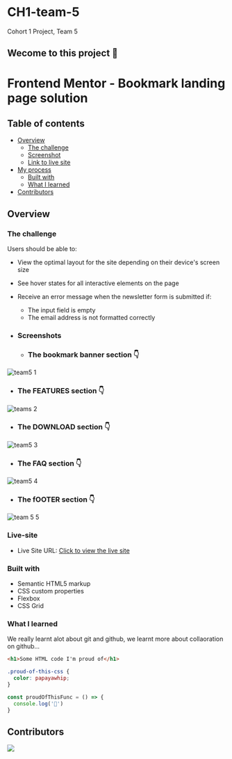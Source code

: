 # CH1-team-5
Cohort 1 Project, Team 5

## Wecome to this project :wave:

# Frontend Mentor - Bookmark landing page solution

## Table of contents

- [Overview](#overview)
  - [The challenge](#the-challenge)
  - [Screenshot](#screenshots)
  - [Link to live site](#live-site)
- [My process](#my-process)
  - [Built with](#built-with)
  - [What I learned](#what-i-learned)
- [Contributors](#contributors)

## Overview

### The challenge

Users should be able to:

- View the optimal layout for the site depending on their device's screen size
- See hover states for all interactive elements on the page
- Receive an error message when the newsletter form is submitted if:
  - The input field is empty
  - The email address is not formatted correctly

- ### Screenshots
  - ### The bookmark banner section :point_down:
![team5 1](https://user-images.githubusercontent.com/78439079/179644776-15117a46-ca19-4475-99af-86df8b1c6ac3.png)

  - ### The FEATURES section :point_down:
  ![teams 2](https://user-images.githubusercontent.com/78439079/179644964-5ce9a51f-355c-4543-ad88-81891d1ce914.png)

  - ### The DOWNLOAD section :point_down:
  ![team5 3](https://user-images.githubusercontent.com/78439079/179645034-08e5c037-4a51-4dd9-bc49-c4bd167f8202.png)

  - ### The FAQ section :point_down:
  ![team5 4](https://user-images.githubusercontent.com/78439079/179645077-21b47707-041c-4416-969b-4069298ee96d.png)

  - ### The fOOTER section :point_down:
  ![team 5 5](https://user-images.githubusercontent.com/78439079/179645195-0aff28d7-aa7c-4eaa-8e75-538f75efeb5a.png)
  

### Live-site
- Live Site URL: [Click to view the live site](https://princechibez.github.io/CH1-team-5/)

### Built with

- Semantic HTML5 markup
- CSS custom properties
- Flexbox
- CSS Grid

### What I learned

We really learnt alot about git and github, we learnt more about collaoration on github...

```html
<h1>Some HTML code I'm proud of</h1>
```
```css
.proud-of-this-css {
  color: papayawhip;
}
```
```js
const proudOfThisFunc = () => {
  console.log('🎉')
}
```

## Contributors

<a href = "https://github.com/Tanu-N-Prabhu/Python/graphs/contributors">
  <img src = "https://contrib.rocks/image?repo = Upskill-Community/CH1-team-5"/>
</a>
